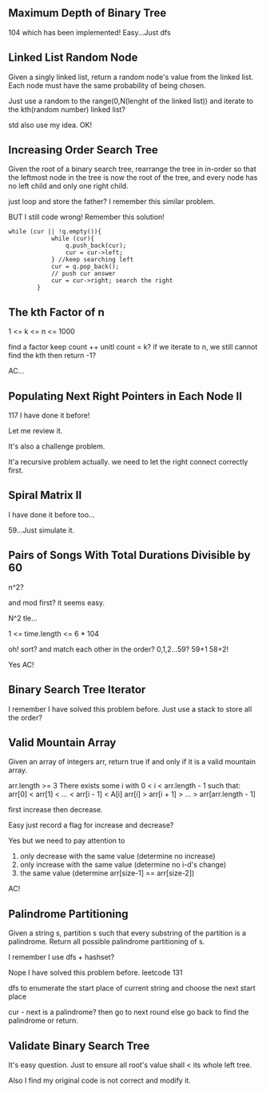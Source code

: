 ## Maximum Depth of Binary Tree

104 which has been implemented! Easy...Just dfs

## Linked List Random Node

Given a singly linked list, return a random node's value from the linked list. Each node must have the same probability of being chosen.

Just use a random to the range(0,N(lenght of the linked list)) and iterate to the kth(random number) linked list?

std also use my idea. OK!

## Increasing Order Search Tree

Given the root of a binary search tree, rearrange the tree in in-order so that the leftmost node in the tree is now the root of the tree, and every node has no left child and only one right child.

just loop and store the father? I remember this similar problem.

BUT I still code wrong! Remember this solution!

```
while (cur || !q.empty()){
            while (cur){
                q.push_back(cur);
                cur = cur->left;
            } //keep searching left
            cur = q.pop_back();
            // push cur answer
            cur = cur->right; search the right
        }
```

## The kth Factor of n

1 <= k <= n <= 1000

find a factor keep count ++ unitl count = k? if we iterate to n, we still cannot find the kth then return -1?

AC...

## Populating Next Right Pointers in Each Node II

117 I have done it before!

Let me review it.

It's also a challenge problem.

It'a recursive problem actually. we need to let the right connect correctly first.

## Spiral Matrix II

I have done it before too...

59...Just simulate it.

## Pairs of Songs With Total Durations Divisible by 60

n^2?

and mod first? it seems easy.

N^2 tle...

1 <= time.length <= 6 * 104

oh! sort? and match each other in the order? 0,1,2...59? 59+1 58+2!

Yes AC!

## Binary Search Tree Iterator

I remember I have solved this problem before. Just use a stack to store all the order?

## Valid Mountain Array

Given an array of integers arr, return true if and only if it is a valid mountain array.

arr.length >= 3
There exists some i with 0 < i < arr.length - 1 such that:
arr[0] < arr[1] < ... < arr[i - 1] < A[i]
arr[i] > arr[i + 1] > ... > arr[arr.length - 1]

first increase then decrease.

Easy just record a flag for increase and decrease?

Yes but we need to pay attention to

1. only decrease with the same value (determine no increase)
2. only increase with the same value (determine no i-d's change)
3. the same value (determine arr[size-1] == arr[size-2])

AC!

## Palindrome Partitioning

Given a string s, partition s such that every substring of the partition is a palindrome. Return all possible palindrome partitioning of s.

I remember I use dfs + hashset?

Nope I have solved this problem before. leetcode 131

dfs to enumerate the start place of current string and choose the next start place

cur - next is a palindrome? then go to next round else go back to find the palindrome or return.

## Validate Binary Search Tree

It's easy question. Just to ensure all root's value shall < its whole left tree.

Also I find my original code is not correct and modify it.
